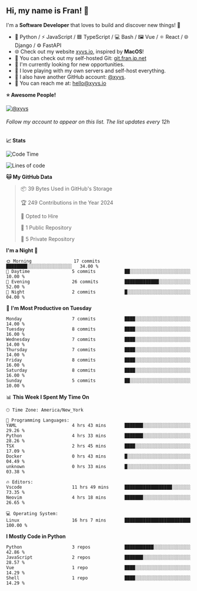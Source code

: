 ## Hi, my name is Fran! 👋

I'm a **Software Developer** that loves to build and discover new things! 🚀

- 🐍 Python / ⚡ JavaScript / 🟦 TypeScript / 💻 Bash / 🖼️ Vue / ⚛️ React / 🌐 Django / ⚙️ FastAPI
- 🌐 Check out my website [xyvs.io](https://xyvs.io), inspired by **MacOS**!
- 🔗 You can check out my self-hosted Git: [git.fran.jp.net](https://git.fran.jp.net/)
- 🌱 I'm currently looking for new opportunities.
- 🤖 I love playing with my own servers and self-host everything.
- 🔄 I also have another GitHub account: [@xyvs](https://github.com/xyvs).
- 📧 You can reach me at: [hello@xyvs.io](mailto:hello@xyvs.io)

<!--
**franrgb/franrgb** is a ✨ _special_ ✨ repository because its `README.md` (this file) appears on your GitHub profile.

Here are some ideas to get you started:

- 🔭 I’m currently working on ...
- 🌱 I’m currently learning ...
- 👯 I’m looking to collaborate on ...
- 🤔 I’m looking for help with ...
- 💬 Ask me about ...
- 📫 How to reach me: ...
- 😄 Pronouns: ...
- ⚡ Fun fact: ...
-->

<!--START_SECTION:waka-->
**⭐ Awesome People!** 

[![@xyvs](https://img.shields.io/badge/@xyvs-black?style=plastic&logo=github&logoColor=fff)](https://github.com/xyvs) 

###### Follow my account to appear on this list. *The list updates every 12h*

**📈 Stats** 

![Code Time](http://img.shields.io/badge/Code%20Time-16%20hrs%207%20mins-blue)

![Lines of code](https://img.shields.io/badge/From%20Hello%20World%20I%27ve%20Written-7.1%20thousand%20lines%20of%20code-blue)

**🐱 My GitHub Data** 

> 📦 39 Bytes Used in GitHub's Storage 
 > 
> 🏆 249 Contributions in the Year 2024
 > 
> 💼 Opted to Hire
 > 
> 📜 1 Public Repository 
 > 
> 🔑 5 Private Repository 
 > 
**I'm a Night 🦉** 

```text
🌞 Morning                17 commits          ████████░░░░░░░░░░░░░░░░░   34.00 % 
🌆 Daytime                5 commits           ██░░░░░░░░░░░░░░░░░░░░░░░   10.00 % 
🌃 Evening                26 commits          █████████████░░░░░░░░░░░░   52.00 % 
🌙 Night                  2 commits           █░░░░░░░░░░░░░░░░░░░░░░░░   04.00 % 
```
📅 **I'm Most Productive on Tuesday** 

```text
Monday                   7 commits           ████░░░░░░░░░░░░░░░░░░░░░   14.00 % 
Tuesday                  8 commits           ████░░░░░░░░░░░░░░░░░░░░░   16.00 % 
Wednesday                7 commits           ████░░░░░░░░░░░░░░░░░░░░░   14.00 % 
Thursday                 7 commits           ████░░░░░░░░░░░░░░░░░░░░░   14.00 % 
Friday                   8 commits           ████░░░░░░░░░░░░░░░░░░░░░   16.00 % 
Saturday                 8 commits           ████░░░░░░░░░░░░░░░░░░░░░   16.00 % 
Sunday                   5 commits           ██░░░░░░░░░░░░░░░░░░░░░░░   10.00 % 
```


📊 **This Week I Spent My Time On** 

```text
🕑︎ Time Zone: America/New_York

💬 Programming Languages: 
YAML                     4 hrs 43 mins       ███████░░░░░░░░░░░░░░░░░░   29.26 % 
Python                   4 hrs 33 mins       ███████░░░░░░░░░░░░░░░░░░   28.26 % 
TSX                      2 hrs 45 mins       ████░░░░░░░░░░░░░░░░░░░░░   17.09 % 
Docker                   0 hrs 43 mins       █░░░░░░░░░░░░░░░░░░░░░░░░   04.49 % 
unknown                  0 hrs 33 mins       █░░░░░░░░░░░░░░░░░░░░░░░░   03.38 % 

🔥 Editors: 
Vscode                   11 hrs 49 mins      ██████████████████░░░░░░░   73.35 % 
Neovim                   4 hrs 18 mins       ███████░░░░░░░░░░░░░░░░░░   26.65 % 

💻 Operating System: 
Linux                    16 hrs 7 mins       █████████████████████████   100.00 % 
```

**I Mostly Code in Python** 

```text
Python                   3 repos             ███████████░░░░░░░░░░░░░░   42.86 % 
JavaScript               2 repos             ███████░░░░░░░░░░░░░░░░░░   28.57 % 
Vue                      1 repo              ████░░░░░░░░░░░░░░░░░░░░░   14.29 % 
Shell                    1 repo              ████░░░░░░░░░░░░░░░░░░░░░   14.29 % 
```




<!--END_SECTION:waka-->

